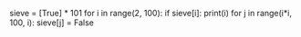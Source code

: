 sieve = [True] * 101
for i in range(2, 100):
    if sieve[i]:
        print(i)
        for j in range(i*i, 100, i):
            sieve[j] = False
            
            
            
